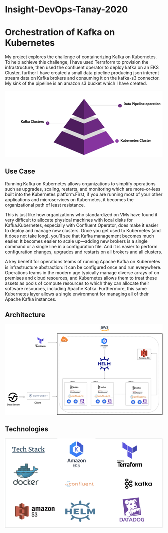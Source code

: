 # Insight-DevOps-Tanay-2020

# Orchestration of Kafka on Kubernetes

My project explores the challenge of containerizing Kafka on Kubernetes.  To help achieve this challenge, I have used Terraform to provision the infrastructure, then used the confluent operator to deploy kafka on an EKS Cluster, further I have created a small data pipeline producing json interent stream data on Kafka brokers and consuming it on the kafka-s3 connector. My sink of the pipeline is an amazon s3 bucket which I have created.

![project](https://github.com/tanaypatel1996/Insight-DevOps-Tanay-2020/blob/master/images/Screen%20Shot%202020-06-22%20at%2012.25.13%20PM.png)

## Use Case

Running Kafka on Kubernetes allows organizations to simplify operations such as upgrades, scaling, restarts, and monitoring which are more-or-less built into the Kubernetes platform.First, if you are running most of your other applications and microservices on Kubernetes, it becomes the organizational path of least resistance. 

This is just like how organizations who standardized on VMs have found it very difficult to allocate physical machines with local disks for Kafka.Kubernetes, especially with Confluent Operator, does make it easier to deploy and manage new clusters. Once you get used to Kubernetes (and it does not take long), you’ll see that Kafka management becomes much easier. It becomes easier to scale up—adding new brokers is a single command or a single line in a configuration file. And it is easier to perform configuration changes, upgrades and restarts on all brokers and all clusters.

A key benefit for operations teams of running Apache Kafka on Kubernetes is infrastructure abstraction: it can be configured once and run everywhere. Operations teams in the modern age typically manage diverse arrays of on premises and cloud resources, and Kubernetes allows them to treat these assets as pools of compute resources to which they can allocate their software resources, including Apache Kafka. Furthermore, this same Kubernetes layer allows a single environment for managing all of their Apache Kafka instances.

## Architecture

![architecture](https://github.com/tanaypatel1996/Insight-DevOps-Tanay-2020/blob/master/images/Tanay%20insight%20latest%20latest.png)


## Technologies

![tech_stack](https://github.com/tanaypatel1996/Insight-DevOps-Tanay-2020/blob/master/images/Screen%20Shot%202020-06-22%20at%2012.24.49%20PM.png)
